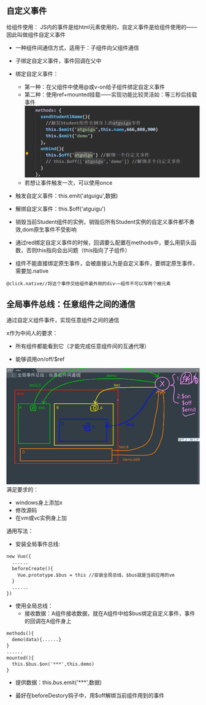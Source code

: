 ## 自定义事件

给组件使用：
JS内的事件是给html元素使用的，自定义事件是给组件使用的——因此叫做组件自定义事件
+ 一种组件间通信方式，适用于：子组件向父组件通信

+ 子绑定自定义事件，事件回调在父中

+ 绑定自定义事件：
  + 第一种：在父组件中使用@或v-on给子组件绑定自定义事件
  + 第二种：使用ref+mounted挂载——实现功能比较灵活如：等三秒后挂载事件
![image-20220119142504626](img/image-20220119142504626.png)
  + 若想让事件触发一次，可以使用once

+ 触发自定义事件：this.emit('atguigu',数据)

+ 解绑自定义事件：this.$off('atguigu')

+ 销毁当前Student组件的实例，销毁后所有Student实例的自定义事件都不奏效,dom原生事件不受影响

+ 通过red绑定自定义事件的时候，回调要么配置在methods中，要么用箭头函数，否则this指向会出问题（this指向了子组件）

+ 组件不能直接绑定原生事件，会被直接认为是自定义事件，要绑定原生事件，需要加.native

```
@click.native//将这个事件交给组件最外侧的div——组件不可以写两个根元素
```

## 全局事件总线：任意组件之间的通信

通过自定义组件事件，实现任意组件之间的通信

x作为中间人的要求：

+ 所有组件都能看到它（才能完成任意组件间的互通代理）

+ 能够调用$on/$off/$ref

![image-20220121165554536](img/image-20220121165554536.png)
满足要求的：
+ windows身上添加x
+ 修改源码
+ 在vm或vc实例身上加

通用写法：
+ 安装全局事件总线:
```
new Vue({
  ......
  beforeCreate(){
    Vue.prototype.$bus = this //安装全局总线，$bus就是当前应用的vm
  }
  ......
})
```
+ 使用全局总线：
  - 接收数据：A组件接收数据，就在A组件中给$bus绑定自定义事件，事件的回调在A组件身上
```
methods(){
  demo(data){......}
}
......
mounted(){
  this.$bus.$on('***',this.demo)
}
```
  - 提供数据：this.$bus.$emit('***',数据)
+ 最好在beforeDestory钩子中，用$off解绑当前组件用到的事件
